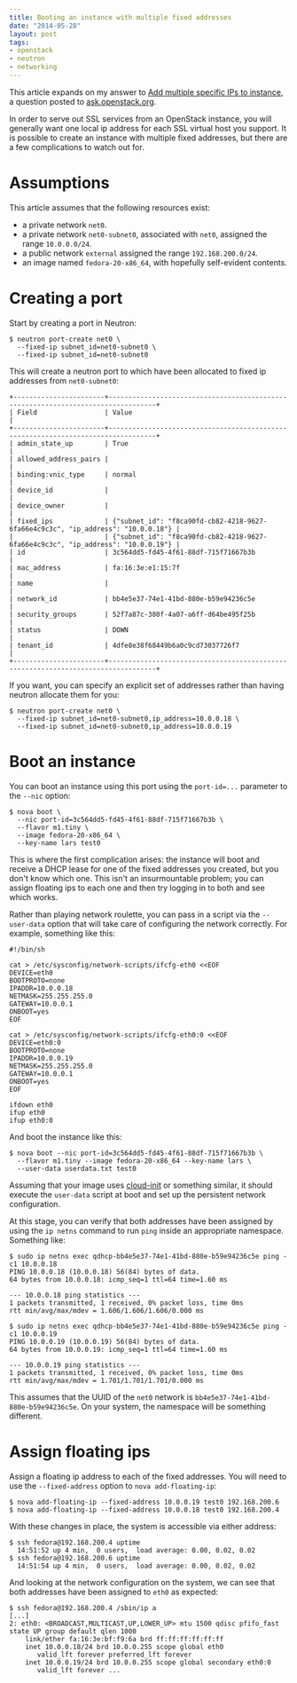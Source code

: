 ```yaml
---
title: Booting an instance with multiple fixed addresses
date: "2014-05-28"
layout: post
tags:
- openstack
- neutron
- networking
---
```


This article expands on my answer to [Add multiple specific IPs to
instance][1], a question posted to [ask.openstack.org][].

[1]: https://ask.openstack.org/en/question/30690/add-multiple-specific-ips-to-instance/
[ask.openstack.org]: https://ask.openstack.org/

In order to serve out SSL services from an OpenStack instance, you
will generally want one local ip address for each SSL virtual host you
support.  It is possible to create an instance with multiple fixed
addresses, but there are a few complications to watch out for.

Assumptions
===========

This article assumes that the following resources exist:

- a private network `net0`.
- a private network `net0-subnet0`, associated with `net0`, assigned
  the range `10.0.0.0/24`.
- a public network `external` assigned the range `192.168.200.0/24`.
- an image named `fedora-20-x86_64`, with hopefully self-evident
  contents.

Creating a port
===============

Start by creating a port in Neutron:

    $ neutron port-create net0 \
      --fixed-ip subnet_id=net0-subnet0 \
      --fixed-ip subnet_id=net0-subnet0

This will create a neutron port to which have been allocated to fixed
ip addresses from `net0-subnet0`:

    +-----------------------+----------------------------------------------------------------------------------+
    | Field                 | Value                                                                            |
    +-----------------------+----------------------------------------------------------------------------------+
    | admin_state_up        | True                                                                             |
    | allowed_address_pairs |                                                                                  |
    | binding:vnic_type     | normal                                                                           |
    | device_id             |                                                                                  |
    | device_owner          |                                                                                  |
    | fixed_ips             | {"subnet_id": "f8ca90fd-cb82-4218-9627-6fa66e4c9c3c", "ip_address": "10.0.0.18"} |
    |                       | {"subnet_id": "f8ca90fd-cb82-4218-9627-6fa66e4c9c3c", "ip_address": "10.0.0.19"} |
    | id                    | 3c564dd5-fd45-4f61-88df-715f71667b3b                                             |
    | mac_address           | fa:16:3e:e1:15:7f                                                                |
    | name                  |                                                                                  |
    | network_id            | bb4e5e37-74e1-41bd-880e-b59e94236c5e                                             |
    | security_groups       | 52f7a87c-380f-4a07-a6ff-d64be495f25b                                             |
    | status                | DOWN                                                                             |
    | tenant_id             | 4dfe8e38f68449b6a0c9cd73037726f7                                                 |
    +-----------------------+----------------------------------------------------------------------------------+

If you want, you can specify an explicit set of addresses rather than
having neutron allocate them for you:

    $ neutron port-create net0 \
      --fixed-ip subnet_id=net0-subnet0,ip_address=10.0.0.18 \
      --fixed-ip subnet_id=net0-subnet0,ip_address=10.0.0.19

Boot an instance
================

You can boot an instance using this port using the `port-id=...`
parameter to the `--nic` option:

    $ nova boot \
      --nic port-id=3c564dd5-fd45-4f61-88df-715f71667b3b \
      --flavor m1.tiny \
      --image fedora-20-x86_64 \
      --key-name lars test0

This is where the first complication arises: the instance will boot
and receive a DHCP lease for one of the fixed addresses you created,
but you don't know which one.  This isn't an insurmountable problem;
you can assign floating ips to each one and then try logging in to
both and see which works.

Rather than playing network roulette, you can pass in a script via the
`--user-data` option that will take care of configuring the network
correctly.  For example, something like this:

    #!/bin/sh

    cat > /etc/sysconfig/network-scripts/ifcfg-eth0 <<EOF
    DEVICE=eth0
    BOOTPROTO=none
    IPADDR=10.0.0.18
    NETMASK=255.255.255.0
    GATEWAY=10.0.0.1
    ONBOOT=yes
    EOF

    cat > /etc/sysconfig/network-scripts/ifcfg-eth0:0 <<EOF
    DEVICE=eth0:0
    BOOTPROTO=none
    IPADDR=10.0.0.19
    NETMASK=255.255.255.0
    GATEWAY=10.0.0.1
    ONBOOT=yes
    EOF

    ifdown eth0
    ifup eth0
    ifup eth0:0

And boot the instance like this:

    $ nova boot --nic port-id=3c564dd5-fd45-4f61-88df-715f71667b3b \
      --flavor m1.tiny --image fedora-20-x86_64 --key-name lars \
      --user-data userdata.txt test0

Assuming that your image uses [cloud-init][] or something similar, it
should execute the `user-data` script at boot and set up the
persistent network configuration.

[cloud-init]: http://cloudinit.readthedocs.org/en/latest/

At this stage, you can verify that both addresses have been assigned
by using the `ip netns` command to run `ping` inside an appropriate
namespace.  Something like:

    $ sudo ip netns exec qdhcp-bb4e5e37-74e1-41bd-880e-b59e94236c5e ping -c1 10.0.0.18
    PING 10.0.0.18 (10.0.0.18) 56(84) bytes of data.
    64 bytes from 10.0.0.18: icmp_seq=1 ttl=64 time=1.60 ms

    --- 10.0.0.18 ping statistics ---
    1 packets transmitted, 1 received, 0% packet loss, time 0ms
    rtt min/avg/max/mdev = 1.606/1.606/1.606/0.000 ms

    $ sudo ip netns exec qdhcp-bb4e5e37-74e1-41bd-880e-b59e94236c5e ping -c1 10.0.0.19
    PING 10.0.0.19 (10.0.0.19) 56(84) bytes of data.
    64 bytes from 10.0.0.19: icmp_seq=1 ttl=64 time=1.60 ms

    --- 10.0.0.19 ping statistics ---
    1 packets transmitted, 1 received, 0% packet loss, time 0ms
    rtt min/avg/max/mdev = 1.701/1.701/1.701/0.000 ms

This assumes that the UUID of the `net0` network is `bb4e5e37-74e1-41bd-880e-b59e94236c5e`.  On your system, the namespace will be something different.

Assign floating ips
===================

Assign a floating ip address to each of the fixed addresses.  You will
need to use the `--fixed-address` option to `nova add-floating-ip`:

    $ nova add-floating-ip --fixed-address 10.0.0.19 test0 192.168.200.6
    $ nova add-floating-ip --fixed-address 10.0.0.18 test0 192.168.200.4

With these changes in place, the system is accessible via either
address:

    $ ssh fedora@192.168.200.4 uptime
      14:51:52 up 4 min,  0 users,  load average: 0.00, 0.02, 0.02
    $ ssh fedora@192.168.200.6 uptime
      14:51:54 up 4 min,  0 users,  load average: 0.00, 0.02, 0.02

And looking at the network configuration on the system, we can see
that both addresses have been assigned to `eth0` as expected:

    $ ssh fedora@192.168.200.4 /sbin/ip a
    [...]
    2: eth0: <BROADCAST,MULTICAST,UP,LOWER_UP> mtu 1500 qdisc pfifo_fast state UP group default qlen 1000
        link/ether fa:16:3e:bf:f9:6a brd ff:ff:ff:ff:ff:ff
        inet 10.0.0.18/24 brd 10.0.0.255 scope global eth0
           valid_lft forever preferred_lft forever
        inet 10.0.0.19/24 brd 10.0.0.255 scope global secondary eth0:0
           valid_lft forever ...

